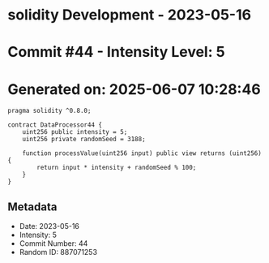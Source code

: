 ﻿# solidity Development - 2023-05-16
# Commit #44 - Intensity Level: 5
# Generated on: 2025-06-07 10:28:46
```solidity
pragma solidity ^0.8.0;

contract DataProcessor44 {
    uint256 public intensity = 5;
    uint256 private randomSeed = 3188;

    function processValue(uint256 input) public view returns (uint256) {
        return input * intensity + randomSeed % 100;
    }
}
```
## Metadata
- Date: 2023-05-16
- Intensity: 5
- Commit Number: 44
- Random ID: 887071253
